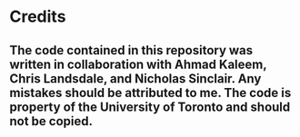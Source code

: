 # Credits
## The code contained in this repository was written in collaboration with Ahmad Kaleem, Chris Landsdale, and Nicholas Sinclair. Any mistakes should be attributed to me. The code is property of the University of Toronto and should not be copied.  